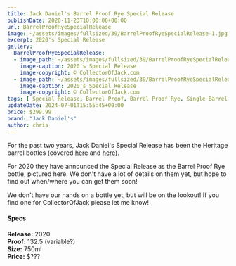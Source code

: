 ```yaml
---
title: Jack Daniel's Barrel Proof Rye Special Release
publishDate: 2020-11-23T10:00:00+00:00
url: BarrelProofRyeSpecialRelease
image: ~/assets/images/fullsized/39/BarrelProofRyeSpecialRelease-1.jpg
excerpt: 2020's Special Release
gallery:
  BarrelProofRyeSpecialRelease:
  - image_path: ~/assets/images/fullsized/39/BarrelProofRyeSpecialRelease-1.jpg
    image-caption: 2020's Special Release
    image-copyright: © CollectorOfJack.com
  - image_path: ~/assets/images/fullsized/39/BarrelProofRyeSpecialRelease-2.jpg
    image-caption: 2020's Special Release
    image-copyright: © CollectorOfJack.com
tags: [ Special Release, Barrel Proof, Barrel Proof Rye, Single Barrel, Rye, "2020" ]
updateDate: 2024-07-01T15:55:45+00:00
price: $299.99
brand: "Jack Daniel's"
author: chris
---
```

For the past two years, Jack Daniel's Special Release has been the Heritage barrel bottles (covered [here](/HeritageBarrel2019) and [here](/HeritageBarrel)).

For 2020 they have announced the Special Release as the Barrel Proof Rye bottle, pictured here. We don't have a lot of details on them yet, but hope to find out when/where you can get them soon!


We don't have our hands on a bottle yet, but will be on the lookout! If you find one for CollectorOfJack please let me know!


#### Specs

**Release:** 2020  
**Proof:** 132.5 (variable?)  
**Size:** 750ml  
**Price:** $???  

